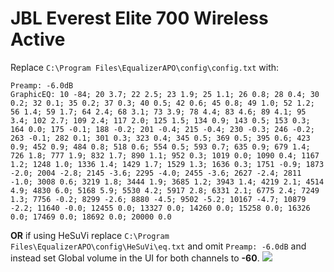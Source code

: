 # JBL Everest Elite 700 Wireless Active
Replace `C:\Program Files\EqualizerAPO\config\config.txt` with:
```
Preamp: -6.0dB
GraphicEQ: 10 -84; 20 3.7; 22 2.5; 23 1.9; 25 1.1; 26 0.8; 28 0.4; 30 0.2; 32 0.1; 35 0.2; 37 0.3; 40 0.5; 42 0.6; 45 0.8; 49 1.0; 52 1.2; 56 1.4; 59 1.7; 64 2.4; 68 3.1; 73 3.9; 78 4.4; 83 4.6; 89 4.1; 95 3.4; 102 2.7; 109 2.4; 117 2.0; 125 1.5; 134 0.9; 143 0.5; 153 0.3; 164 0.0; 175 -0.1; 188 -0.2; 201 -0.4; 215 -0.4; 230 -0.3; 246 -0.2; 263 -0.1; 282 0.1; 301 0.3; 323 0.4; 345 0.5; 369 0.5; 395 0.6; 423 0.9; 452 0.9; 484 0.8; 518 0.6; 554 0.5; 593 0.7; 635 0.9; 679 1.4; 726 1.8; 777 1.9; 832 1.7; 890 1.1; 952 0.3; 1019 0.0; 1090 0.4; 1167 1.2; 1248 1.0; 1336 1.4; 1429 1.7; 1529 1.3; 1636 0.3; 1751 -0.9; 1873 -2.0; 2004 -2.8; 2145 -3.6; 2295 -4.0; 2455 -3.6; 2627 -2.4; 2811 -1.0; 3008 0.6; 3219 1.8; 3444 1.9; 3685 1.2; 3943 1.4; 4219 2.1; 4514 4.9; 4830 6.0; 5168 5.9; 5530 4.2; 5917 2.8; 6331 2.1; 6775 2.4; 7249 1.3; 7756 -0.2; 8299 -2.6; 8880 -4.5; 9502 -5.2; 10167 -4.7; 10879 -2.2; 11640 -0.0; 12455 0.0; 13327 0.0; 14260 0.0; 15258 0.0; 16326 0.0; 17469 0.0; 18692 0.0; 20000 0.0
```
**OR** if using HeSuVi replace `C:\Program Files\EqualizerAPO\config\HeSuVi\eq.txt` and omit `Preamp: -6.0dB` and instead set Global volume in the UI for both channels to **-60**.
![](https://raw.githubusercontent.com/jaakkopasanen/AutoEq/master/results/Sonoma%20Model%20One/innerfidelity/onear/JBL%20Everest%20Elite%20700%20Wireless%20Active/JBL%20Everest%20Elite%20700%20Wireless%20Active.png)